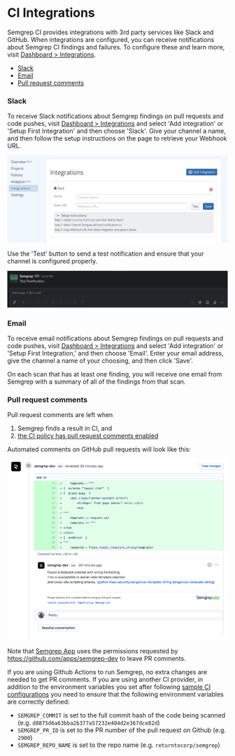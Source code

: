# CI Integrations

Semgrep CI provides integrations with 3rd party services like Slack and GitHub. When integrations are configured, you can receive notifications about Semgrep CI findings and failures. To configure these and learn more, visit [Dashboard > Integrations](https://semgrep.dev/manage/notifications).

- [Slack](#slack)
- [Email](#email)
- [Pull request comments](#pull-request-comments)

### Slack

To receive Slack notifications about Semgrep findings on pull requests and code pushes, visit [Dashboard > Integrations](https://semgrep.dev/manage/notifications) and select 'Add integration' or 'Setup First Integration' and then choose 'Slack'. Give your channel a name, and then follow the setup instructions on the page to retrieve your Webhook URL.

![An empty Slack channel integration that still needs to be filled in](img/notification-setup.png "An empty Slack channel integration that still needs to be filled in")

Use the 'Test' button to send a test notification and ensure that your channel is configured properly.

![A correctly configured Slack webhook will send a notification like this](img/test-notification.png "Correctly configured webhook will send a notification like this")

### Email

To receive email notifications about Semgrep findings on pull requests and code pushes, visit [Dashboard > Integrations](https://semgrep.dev/manage/notifications) and select 'Add integration' or 'Setup First Integration,' and then choose 'Email'. Enter your email address, give the channel a name of your choosing, and then click 'Save'.

On each scan that has at least one finding, you will receive one email from Semgrep with a summary of all of the findings from that scan.

### Pull request comments

Pull request comments are left when

1. Semgrep finds a result in CI, and
2. [the CI policy has pull request comments enabled](managing-policy.md#changing-policy-actions)

Automated comments on GitHub pull requests will look like this:

![GitHub Pull Request Comment](img/semgrep-pull-request.png "Comments on GitHub Pull Request")

Note that [Semgrep App](https://semgrep.dev) uses the permissions requested by https://github.com/apps/semgrep-dev to leave PR comments.

If you are using Github Actions to run Semgrep, no extra changes are needed to get PR comments. If you are using another CI provider, in addition to the environment variables you set after following [sample CI configurations](sample-ci-configs.md) you need to ensure that the following environment variables are correctly defined:
- `SEMGREP_COMMIT` is set to the full commit hash of the code being scanned (e.g. `d8875d6a63bba2b377a57232e404d2e367dce82d`)
- `SEMGREP_PR_ID` is set to the PR number of the pull request on Github (e.g. `2900`)
- `SEMGREP_REPO_NAME` is set to the repo name (e.g. `returntocorp/semgrep`)
